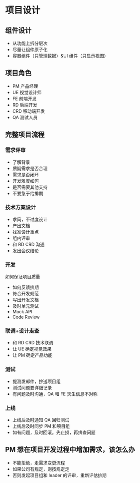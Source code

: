 # 项目设计

## 组件设计

- 从功能上拆分层次
- 尽量让组件原子化
- 容器组件（只管理数据）&UI 组件（只显示视图）

## 项目角色

- PM 产品经理
- UE 视觉设计师
- FE 前端开发
- RD 后端开发
- CRD 移动端开发
- QA 测试人员

## 完整项目流程

### 需求评审

- 了解背景
- 质疑需求是否合理
- 需求是否闭环
- 开发难度如何
- 是否需要其他支持
- 不要急于给排期

### 技术方案设计

- 求简，不过度设计
- 产出文档
- 找准设计重点
- 组内评审
- 和 RD CRD 沟通
- 发出会议结论

### 开发

如何保证项目质量

- 如何反馈排期
- 符合开发规范
- 写出开发文档
- 及时单元测试
- Mock API
- Code Review

### 联调+设计走查

- 和 RD CRD 技术联调
- 让 UE 确定视觉效果
- 让 PM 确定产品功能

### 测试

- 提测发邮件，抄送项目组
- 测试问题要详细记录
- 有问题及时沟通，QA 和 FE 天生信息不对称

### 上线

- 上线后及时通知 QA 回归测试
- 上线后及时同步 PM 和项目组
- 如有问题，及时回滚。先止损，再排查问题

## PM 想在项目开发过程中增加需求，该怎么办

- 不能拒绝，走需求变更流程
- 如果公司有规定，则按规定走
- 否则发起项目组和 leader 的评审，重新评估排期
